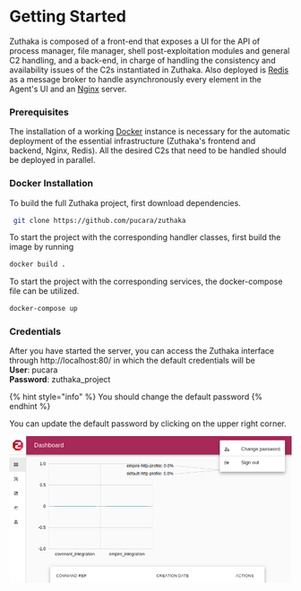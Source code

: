 # Getting Started

Zuthaka is composed of a front-end that exposes a UI for the API of process manager, file manager, shell post-exploitation modules and general C2 handling, and a back-end, in charge of handling the consistency and availability issues of the C2s instantiated in Zuthaka. Also deployed is [Redis](https://redis.io/) as a message broker to handle asynchronously every element in the Agent's UI and an [Nginx](https://www.nginx.com/) server.

### Prerequisites

The installation of a working [Docker](https://www.docker.com/) instance is necessary for the automatic deployment of the essential infrastructure \(Zuthaka's frontend and backend, Nginx, Redis\). All the desired C2s that need to be handled should be deployed in parallel.

### Docker Installation

To build the full Zuthaka project, first download dependencies.

```bash
 git clone https://github.com/pucara/zuthaka
```

To start the project with the corresponding handler classes, first build the image by running

```bash
docker build .
```

To start the project with the corresponding services, the docker-compose file can be utilized.

```bash
docker-compose up
```

### Credentials

After you have started the server, you can access the Zuthaka interface through http://localhost:80/ in which the default credentials will be   
**User**: pucara   
**Password**: zuthaka\_project

{% hint style="info" %}
You should change the default password
{% endhint %}

You can update the default password by clicking on the upper right corner.

![](.gitbook/assets/screenshot-from-2021-08-06-12-17-13.png)

